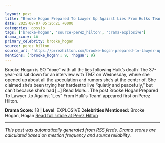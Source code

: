 ```yaml
---

layout: post
title: "Brooke Hogan Prepared To Lawyer Up Against Lies From Hulks Team!"
date: 2025-08-07 05:26:21 +0000
categories: gossip
tags: ['brooke-hogan', 'source-perez_hilton', 'drama-explosive']
drama_score: 18
primary_celebrity: brooke_hogan
source: perez_hilton
source_url: "https://perezhilton.com/brooke-hogan-prepared-to-lawyer-up-against-hulk-team-for-spreading-lies/"
mentions: {'brooke_hogan': 9, 'hogan': 9}
---
```


Brooke Hogan is SO “done” with all the lies following Hulk’s death! The 37-year-old sat down for an interview with TMZ on Wednesday, where she opened up about all the speculation and rumors she’s at the center of. She claimed she’s been trying her hardest to live “quietly and peacefully,” but can’t because she’s had [...] Read More... The post Brooke Hogan Prepared To Lawyer Up Against 'Lies" From Hulk's Team! appeared first on Perez Hilton.

**Drama Score:** 18 | **Level:** EXPLOSIVE **Celebrities Mentioned:** Brooke Hogan, Hogan [Read full article at Perez Hilton](https://perezhilton.com/brooke-hogan-prepared-to-lawyer-up-against-hulk-team-for-spreading-lies/)

---

*This post was automatically generated from RSS feeds. Drama scores are calculated based on mention frequency and source reliability.*
